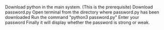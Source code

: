Download python in the main system. (This is the prerequisite)
Download password.py
Open terminal from the directory where password.py has been downloaded
Run the command "python3 password.py"
Enter your password
Finally it will display whether the password is strong or weak. 
